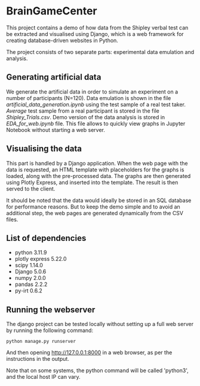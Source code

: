 # BrainGameCenter

This project contains a demo of how data from the Shipley verbal test can be extracted and visualised
using Django, which is a web framework for creating database-driven websites in Python.

The project consists of two separate parts: experimental data emulation and analysis.

## Generating artificial data

We generate the artificial data in order to simulate an experiment on a number of participants (N=120).
Data emulation is shown in the file _artificial_data_generation.ipynb_ using the test sample of a real test taker.
_Average_ test sample from a real participant is stored in the file _Shipley_Trials.csv_. 
Demo version of the data analysis is stored in _EDA_for_web.ipynb_ file. This file allows to quickly view 
graphs in Jupyter Notebook without starting a web server.

   
## Visualising the data 

This part is handled by a Django application. When the web page with the data is requested,
an HTML template with placeholders for the graphs is loaded, along with the pre-processed data. 
The graphs are then generated using Plotly Express, and inserted into the template.
The result is then served to the client.

It should be noted that the data would ideally be stored in an SQL database for performance reasons.
But to keep the demo simple and to avoid an additional step, the web pages are generated dynamically
from the CSV files.

## List of dependencies

- python			3.11.9
- plotly express		5.22.0
- scipy			1.14.0
- Django			5.0.6
- numpy			2.0.0
- pandas			2.2.2
- py-irt			0.6.2


## Running the webserver

The django project can be tested locally without setting up a full web server by running the following command:
    
    python manage.py runserver

And then opening http://127.0.0.1:8000 in a web browser, as per the instructions in the output.

Note that on some systems, the python command will be called 'python3', and the local host IP can vary.


